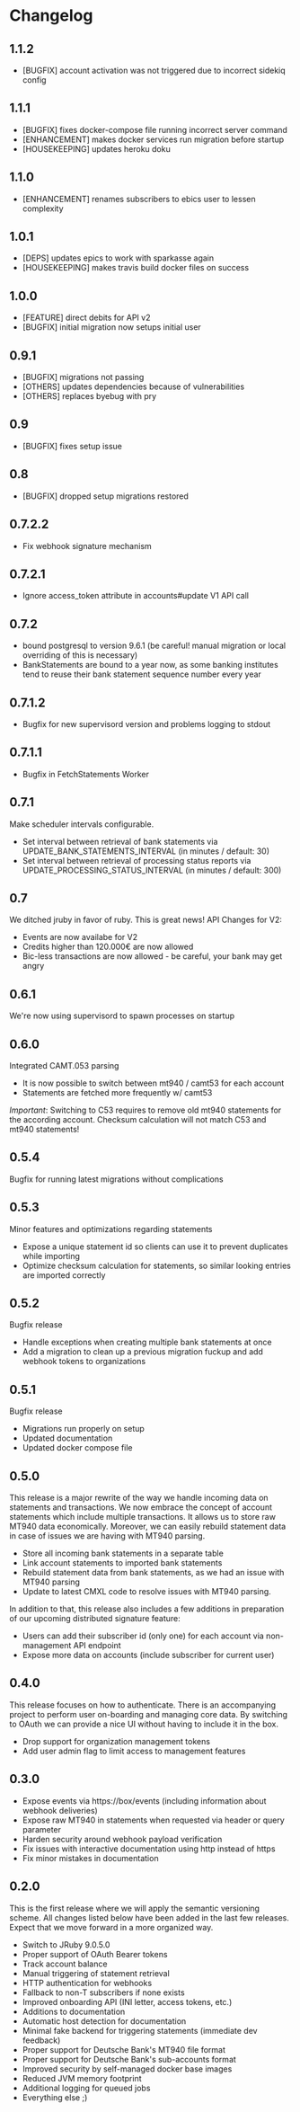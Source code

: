 # Changelog

## 1.1.2

- [BUGFIX] account activation was not triggered due to incorrect sidekiq config

## 1.1.1

- [BUGFIX] fixes docker-compose file running incorrect server command
- [ENHANCEMENT] makes docker services run migration before startup
- [HOUSEKEEPING] updates heroku doku

## 1.1.0

- [ENHANCEMENT] renames subscribers to ebics user to lessen complexity

## 1.0.1

- [DEPS] updates epics to work with sparkasse again
- [HOUSEKEEPING] makes travis build docker files on success

## 1.0.0

- [FEATURE] direct debits for API v2
- [BUGFIX] initial migration now setups initial user

## 0.9.1

- [BUGFIX] migrations not passing
- [OTHERS] updates dependencies because of vulnerabilities
- [OTHERS] replaces byebug with pry

## 0.9

- [BUGFIX] fixes setup issue

## 0.8

- [BUGFIX] dropped setup migrations restored

## 0.7.2.2

- Fix webhook signature mechanism

## 0.7.2.1

- Ignore access_token attribute in accounts#update V1 API call

## 0.7.2

- bound postgresql to version 9.6.1 (be careful! manual migration or local overriding of this is necessary)
- BankStatements are bound to a year now, as some banking institutes tend to reuse their bank statement sequence number every year

## 0.7.1.2

- Bugfix for new supervisord version and problems logging to stdout

## 0.7.1.1

- Bugfix in FetchStatements Worker

## 0.7.1

Make scheduler intervals configurable.

- Set interval between retrieval of bank statements via UPDATE_BANK_STATEMENTS_INTERVAL (in minutes / default: 30)
- Set interval between retrieval of processing status reports via UPDATE_PROCESSING_STATUS_INTERVAL (in minutes / default: 300)

## 0.7

We ditched jruby in favor of ruby. This is great news!
API Changes for V2:

- Events are now availabe for V2
- Credits higher than 120.000€ are now allowed
- Bic-less transactions are now allowed - be careful, your bank may get angry

## 0.6.1

We're now using supervisord to spawn processes on startup

## 0.6.0

Integrated CAMT.053 parsing

- It is now possible to switch between mt940 / camt53 for each account
- Statements are fetched more frequently w/ camt53

_Important_: Switching to C53 requires to remove old mt940 statements for the according account.
Checksum calculation will not match C53 and mt940 statements!

## 0.5.4

Bugfix for running latest migrations without complications

## 0.5.3

Minor features and optimizations regarding statements

- Expose a unique statement id so clients can use it to prevent duplicates while importing
- Optimize checksum calculation for statements, so similar looking entries are imported correctly

## 0.5.2

Bugfix release

- Handle exceptions when creating multiple bank statements at once
- Add a migration to clean up a previous migration fuckup and add webhook tokens to organizations

## 0.5.1

Bugfix release

- Migrations run properly on setup
- Updated documentation
- Updated docker compose file

## 0.5.0

This release is a major rewrite of the way we handle incoming data on statements and transactions.
We now embrace the concept of account statements which include multiple transactions. It allows us
to store raw MT940 data economically. Moreover, we can easily rebuild statement data in case of
issues we are having with MT940 parsing.

- Store all incoming bank statements in a separate table
- Link account statements to imported bank statements
- Rebuild statement data from bank statements, as we had an issue with MT940 parsing
- Update to latest CMXL code to resolve issues with MT940 parsing.

In addition to that, this release also includes a few additions in preparation of our upcoming
distributed signature feature:

- Users can add their subscriber id (only one) for each account via non-management API endpoint
- Expose more data on accounts (include subscriber for current user)

## 0.4.0

This release focuses on how to authenticate. There is an accompanying project to perform user
on-boarding and managing core data. By switching to OAuth we can provide a nice UI without having
to include it in the box.

- Drop support for organization management tokens
- Add user admin flag to limit access to management features

## 0.3.0

- Expose events via https://box/events (including information about webhook deliveries)
- Expose raw MT940 in statements when requested via header or query parameter
- Harden security around webhook payload verification
- Fix issues with interactive documentation using http instead of https
- Fix minor mistakes in documentation

## 0.2.0

This is the first release where we will apply the semantic versioning scheme. All changes listed
below have been added in the last few releases. Expect that we move forward in a more organized way.

- Switch to JRuby 9.0.5.0
- Proper support of OAuth Bearer tokens
- Track account balance
- Manual triggering of statement retrieval
- HTTP authentication for webhooks
- Fallback to non-T subscribers if none exists
- Improved onboarding API (INI letter, access tokens, etc.)
- Additions to documentation
- Automatic host detection for documentation
- Minimal fake backend for triggering statements (immediate dev feedback)
- Proper support for Deutsche Bank's MT940 file format
- Proper support for Deutsche Bank's sub-accounts format
- Improved security by self-managed docker base images
- Reduced JVM memory footprint
- Additional logging for queued jobs
- Everything else ;)
